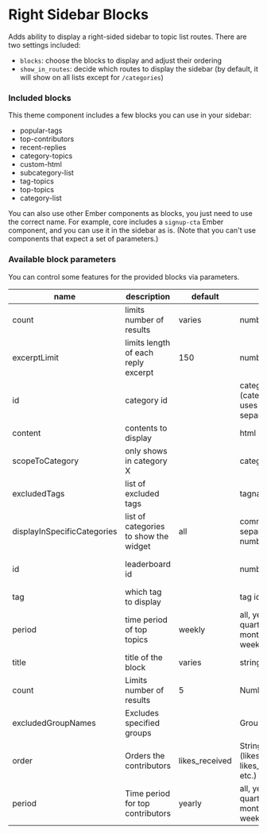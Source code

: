# Right Sidebar Blocks

Adds ability to display a right-sided sidebar to topic list routes. There are two settings included:

- `blocks`: choose the blocks to display and adjust their ordering
- `show_in_routes`: decide which routes to display the sidebar (by default, it will show on all lists except for `/categories`)

### Included blocks

This theme component includes a few blocks you can use in your sidebar:

- popular-tags
- top-contributors
- recent-replies
- category-topics
- custom-html
- subcategory-list
- tag-topics
- top-topics
- category-list

You can also use other Ember components as blocks, you just need to use the correct name. For example, core includes a `signup-cta` Ember component, and you can use it in the sidebar as is. (Note that you can't use components that expect a set of parameters.)

### Available block parameters

You can control some features for the provided blocks via parameters.

| name                        | description                           | default        | value                                            | available for                    |
|-----------------------------|---------------------------------------|----------------| ------------------------------------------------ |----------------------------------|
| count                       | limits number of results              | varies         | number                                           | all except custom-html           |
| excerptLimit                | limits length of each reply excerpt   | 150            | number                                           | recent-replies                   |
| id                          | category id                           |                | category id (category-list uses comma-separated) | category-topics, category-list   |
| content                     | contents to display                   |                | html                                             | custom-html                      |
| scopeToCategory             | only shows in category X              |                | category id                                      | popular-tags                     |
| excludedTags                | list of excluded tags                 |                | tagnames                                         | popular-tags                     |
| displayInSpecificCategories | list of categories to show the widget | all            | comma-separated numbers                          | popular-tags                     |
| id                          | leaderboard id                        |                | number                                           | minimal-gamification-leaderboard |
| tag                         | which tag to display                  |                | tag id                                           | tag-topics                       |
| period                      | time period of top topics             | weekly         | all, yearly, quarterly, monthly, weekly, daily   | top-topics                       |
| title                       | title of the block                    | varies         | string                                           | tag-topics, category-list        |
| count                       | Limits number of results              | 5              | Number                                           | top-contributors                 |
| excludedGroupNames          | Excludes specified groups             |            | Group names                                      | top-contributors                 |
| order                       | Orders the contributors               | likes_received | String (likes_received, likes_given, etc.)       | top-contributors                 |
| period                      | Time period for top contributors      | yearly         | all, yearly, quarterly, monthly, weekly, daily   | top-contributors                 |